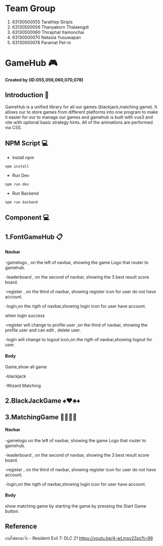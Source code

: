 # Team Group
1. 63130500055 Tarathep Siripis
2. 63130500056 Thanyakorn Thalaengdi
3. 63130500060 Thiraphat Itamonchai
4. 63130500070 Natasia Yusuwapan
5. 63130500078 Paramat Pet-in

# GameHub 	:video_game:
**Created by  (ID:055,056,060,070,078)**
## Introduction 	:rocket:
GameHub is a unified library for all our games (blackjack,matching game). It allows our to store  games from different platforms into one program to make it easier for our to manage our games and gamehub is built with vue3 and vite with optional basic strategy hints.
All of the animations are performed via CSS.

## NPM Script :computer:
- Install npm 

```
npm install
```
- Run Dev

```
npm run dev
```
- Run Backend

```
npm run backend
```
## Component :computer:

## 1.FontGameHub 	:clipboard:
#### Navbar
-gamelogo , on the left of navbar, showing the game Logo that router to gamehub.

-leaderboard , on the second of navbar, showing the 3 best  result score board.

-register , on the third of navbar, showing register icon for user do not have account.

-login,on the rigth of navbar,showing login icon for  user have account.

when login success

-register will change to profile user ,on the third of navbar, showing the profile user and  can edit , delete user.

-login  will change to logout icon,on the rigth of navbar,showing logout for user.

#### Body
Game,show all game

-blackjack

-Wizard Matching

## 2.BlackJackGame  :spades::hearts::clubs::diamonds:


## 3.MatchingGame :jigsaw::teddy_bear::jigsaw::teddy_bear:
#### Navbar
-gamelogo on the left of navbar, showing the game Logo that router to gamehub.

-leaderboard , on the second of navbar, showing the 3 best  result score board.

-register , on the third of navbar, showing register icon for user do not have account.

-login,on the rigth of navbar,showing login icon for  user have account.

#### Body

show matching game by starting the game by pressing the Start Game button.

## Reference
เกมไพ่มรณะจ๊ะ - Resident Evil 7: DLC 21
https://youtu.be/4-wLmsv23xs?t=99

